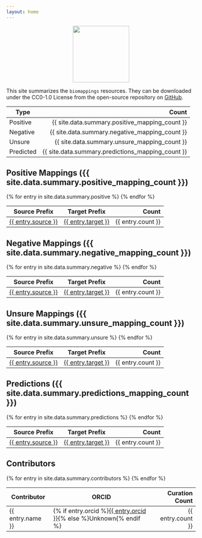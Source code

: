 ```yaml
---
layout: home
---
```


<p align="center">
  <img src="https://raw.githubusercontent.com/biopragmatics/biomappings/master/docs/source/logo.png" height="150">
</p>

This site summarizes the `biomappings` resources. They can be downloaded under
the CC0-1.0 License from the open-source repository on
[GitHub](https://github.com/biopragmatics/biomappings).

| Type      |                                             Count |
| --------- | ------------------------------------------------: |
| Positive  |    {{ site.data.summary.positive_mapping_count }} |
| Negative  |    {{ site.data.summary.negative_mapping_count }} |
| Unsure    |      {{ site.data.summary.unsure_mapping_count }} |
| Predicted | {{ site.data.summary.predictions_mapping_count }} |

## Positive Mappings ({{ site.data.summary.positive_mapping_count }})

<table>
<thead>
<tr>
    <th>Source Prefix</th>
    <th>Target Prefix</th>
    <th align="right">Count</th>
</tr>
</thead>
<tbody>
{% for entry in site.data.summary.positive %}
    <tr>
        <td><a href="https://bioregistry.io/{{ entry.source }}">{{ entry.source }}</a></td>
        <td><a href="https://bioregistry.io/{{ entry.target }}">{{ entry.target }}</a></td>
        <td align="right">{{ entry.count }}</td>
    </tr>
{% endfor %}
</tbody>
</table>

## Negative Mappings ({{ site.data.summary.negative_mapping_count }})

<table>
<thead>
<tr>
    <th>Source Prefix</th>
    <th>Target Prefix</th>
    <th align="right">Count</th>
</tr>
</thead>
<tbody>
{% for entry in site.data.summary.negative %}
    <tr>
        <td><a href="https://bioregistry.io/{{ entry.source }}">{{ entry.source }}</a></td>
        <td><a href="https://bioregistry.io/{{ entry.target }}">{{ entry.target }}</a></td>
        <td align="right">{{ entry.count }}</td>
    </tr>
{% endfor %}
</tbody>
</table>

## Unsure Mappings ({{ site.data.summary.unsure_mapping_count }})

<table>
<thead>
<tr>
    <th>Source Prefix</th>
    <th>Target Prefix</th>
    <th align="right">Count</th>
</tr>
</thead>
<tbody>
{% for entry in site.data.summary.unsure %}
    <tr>
        <td><a href="https://bioregistry.io/{{ entry.source }}">{{ entry.source }}</a></td>
        <td><a href="https://bioregistry.io/{{ entry.target }}">{{ entry.target }}</a></td>
        <td align="right">{{ entry.count }}</td>
    </tr>
{% endfor %}
</tbody>
</table>

## Predictions ({{ site.data.summary.predictions_mapping_count }})

<table>
<thead>
<tr>
    <th>Source Prefix</th>
    <th>Target Prefix</th>
    <th align="right">Count</th>
</tr>
</thead>
<tbody>
{% for entry in site.data.summary.predictions %}
    <tr>
        <td><a href="https://bioregistry.io/{{ entry.source }}">{{ entry.source }}</a></td>
        <td><a href="https://bioregistry.io/{{ entry.target }}">{{ entry.target }}</a></td>
        <td align="right">{{ entry.count }}</td>
    </tr>
{% endfor %}
</tbody>
</table>

## Contributors

<table>
<thead>
<tr>
    <th>Contributor</th>
    <th>ORCID</th>
    <th align="right">Curation Count</th>
</tr>
</thead>
<tbody>
{% for entry in site.data.summary.contributors %}
    <tr>
        <td>{{ entry.name }}</td>
        <td>{% if entry.orcid %}<a href="https://orcid.org/{{ entry.orcid }}">{{ entry.orcid }}</a>{% else %}Unknown{% endif %}</td>
        <td align="right">{{ entry.count }}</td>
    </tr>
{% endfor %}
</tbody>
</table>

<!--
<apicuron-widget database="biomappings"></apicuron-widget>
<script type="text/javascript" src="https://apicuron.org/assets/apicuron-widget.js"></script>
-->
